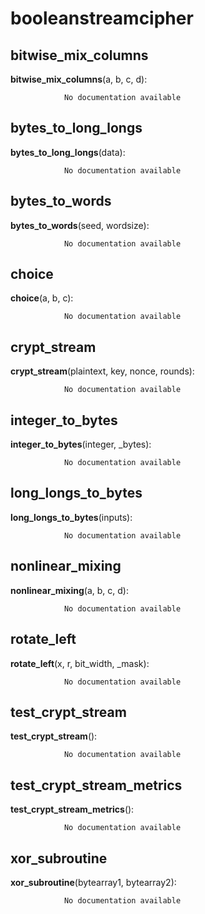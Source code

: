 booleanstreamcipher
==============



bitwise_mix_columns
--------------

**bitwise_mix_columns**(a, b, c, d):

				No documentation available


bytes_to_long_longs
--------------

**bytes_to_long_longs**(data):

				No documentation available


bytes_to_words
--------------

**bytes_to_words**(seed, wordsize):

				No documentation available


choice
--------------

**choice**(a, b, c):

				No documentation available


crypt_stream
--------------

**crypt_stream**(plaintext, key, nonce, rounds):

				No documentation available


integer_to_bytes
--------------

**integer_to_bytes**(integer, _bytes):

				No documentation available


long_longs_to_bytes
--------------

**long_longs_to_bytes**(inputs):

				No documentation available


nonlinear_mixing
--------------

**nonlinear_mixing**(a, b, c, d):

				No documentation available


rotate_left
--------------

**rotate_left**(x, r, bit_width, _mask):

				No documentation available


test_crypt_stream
--------------

**test_crypt_stream**():

				No documentation available


test_crypt_stream_metrics
--------------

**test_crypt_stream_metrics**():

				No documentation available


xor_subroutine
--------------

**xor_subroutine**(bytearray1, bytearray2):

				No documentation available

